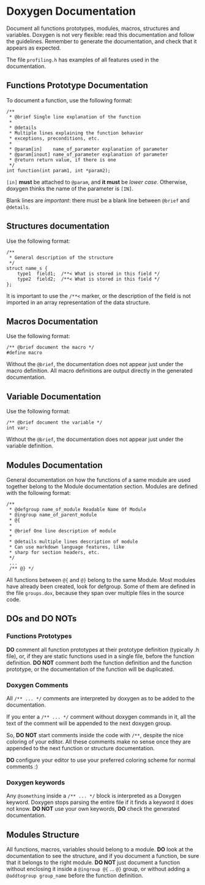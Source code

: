 # Doxygen Documentation

Document all functions prototypes, modules, macros, structures and variables. Doxygen is not very flexible: read this documentation and follow the guidelines. Remember to generate the documentation, and check that it appears as expected.

The file `profiling.h` has examples of all features used in the documentation.

## Functions Prototype Documentation
To document a function, use the following format:

```
/**
 * @brief Single line explanation of the function
 * 
 * @details
 * Multiple lines explaining the function behavior
 * exceptions, preconditions, etc.
 * 
 * @param[in]    name_of_parameter explanation of parameter
 * @param[inout] name_of_parameter explanation of parameter
 * @return return value, if there is one
 */
int function(int param1, int *param2);
```

`[in]` **must** be attached to `@param`, and **it must** be *lower case*. Otherwise, doxygen thinks the name of the parameter is `[IN]`.

Blank lines are *important*: there must be a blank line between `@brief` and `@details`.

## Structures documentation

Use the following format:

```
/**
 * General description of the structure
 */
struct name_s {
    type1  field1;  /**< What is stored in this field */
    type2  field2;  /**< What is stored in this field */
};
```

It is important to use the `/**<` marker, or the description of the field is not imported in an array representation of the data structure.

## Macros Documentation

Use the following format:

```
/** @brief document the macro */
#define macro 
```

Without the `@brief`, the documentation does not appear just under the macro definition. All macro definitions are output directly in the generated documentation.

## Variable Documentation

Use the following format:

```
/** @brief document the variable */
int var;
```

Without the `@brief`, the documentation does not appear just under the variable definition.

## Modules Documentation

General documentation on how the functions of a same module are used together belong to the Module documentation section. Modules are defined with the following format:

```
/**
 * @defgroup name_of_module Readable Name Of Module
 * @ingroup name_of_parent_module
 * @{
 * 
 * @brief One line description of module
 * 
 * @details multiple lines description of module
 * Can use markdown language features, like 
 * sharp for section headers, etc.
 */
 ...
 /** @} */
```

All functions between `@{` and `@}` belong to the same Module. Most modules have already been created, look for defgroup. Some of them are defined in the file `groups.dox`, because they span over multiple files in the source code.

## DOs and DO NOTs

### Functions Prototypes
**DO** comment all function prototypes at their prototype definition (typically .h file), or, if they are static functions used in a single file, before the function definition. **DO NOT** comment *both* the function definition and the function prototype, or the documentation of the function will be duplicated.

### Doxygen Comments
All `/** ... */` comments are interpreted by doxygen as to be added to the documentation.

If you enter a `/** ... */` comment without doxygen commands in it, all the text of the comment will be appended to the next doxygen group.

So, **DO NOT** start comments inside the code with `/**`, despite the nice coloring of your editor. All these comments make no sense once they are appended to the next function or structure documentation.

**DO** configure your editor to use your preferred coloring scheme for normal comments :)

### Doxygen keywords
Any `@something` inside a `/** ... */` block is interpreted as a Doxygen keyword. Doxygen stops parsing the entire file if it finds a keyword it does not know. **DO NOT** use your own keywords, **DO** check the generated documentation.

## Modules Structure
All functions, macros, variables should belong to a module. **DO** look at the documentation to see the structure, and if you document a function, be sure that it belongs to the right module. **DO NOT** just document a function without enclosing it inside a `@ingroup @{` ... `@}` group, or without adding a `@addtogroup group_name` before the function definition.
